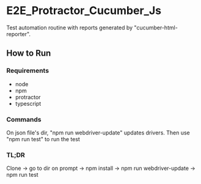# E2E_Protractor_Cucumber_Js
Test automation routine with reports generated by "cucumber-html-reporter".

## How to Run
### Requirements
- node
- npm
- protractor
- typescript
### Commands
On json file's dir, "npm run webdriver-update" updates drivers. Then use "npm run test" to run the test
### TL;DR
Clone -> go to dir on prompt -> npm install -> npm run webdriver-update -> npm run test
